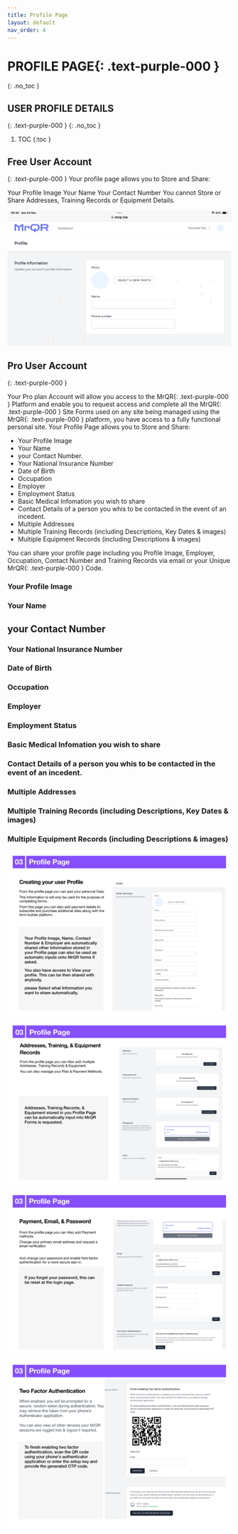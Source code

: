 ```yaml
---
title: Profile Page
layout: default
nav_order: 4
---
```

# **PROFILE PAGE**{: .text-purple-000 }
{: .no_toc }

## USER PROFILE DETAILS
{: .text-purple-000 }
{: .no_toc }

1. TOC
{:toc }

## Free User Account
{: .text-purple-000 }
Your profile page allows you to Store and Share:

Your Profile Image
Your Name
Your Contact Number
You cannot Store or Share Addresses, Training Records or Equipment Details.

![Profile](/assets/images/MrQR_Profile_Free.png "Free Account")

## Pro User Account
{: .text-purple-000 }

Your Pro plan Account will allow you access to the MrQR{: .text-purple-000 } Platform and enable you to request access and complete all the MrQR{: .text-purple-000 } Site Forms used on any site being managed using the MrQR{: .text-purple-000 } platform, you have access to a fully functional personal site. Your Profile Page allows you to Store and Share:

* Your Profile Image
* Your Name
* your Contact Number.
* Your National Insurance Number
* Date of Birth
* Occupation
* Employer
* Employment Status
* Basic Medical Infomation you wish to share
* Contact Details of a person you whis to be contacted in the event of an incedent.
* Multiple Addresses
* Multiple Training Records (including Descriptions, Key Dates & images)
* Multiple Equipment Records (including Descriptions & images)

You can share your profile page including you Profile Image, Employer, Occupation, Contact Number and Training Records via email or your Unique MrQR{: .text-purple-000 } Code.
### Your Profile Image

### Your Name

## your Contact Number

### Your National Insurance Number

### Date of Birth

### Occupation

### Employer

### Employment Status

### Basic Medical Infomation you wish to share

### Contact Details of a person you whis to be contacted in the event of an incedent.

### Multiple Addresses

### Multiple Training Records (including Descriptions, Key Dates & images)

### Multiple Equipment Records (including Descriptions & images)

![The Basics](/assets/images/MrQR%20-%20The%20Basics_Page_04.png "the basics")
![The Basics](/assets/images/MrQR%20-%20The%20Basics_Page_05.png "the basics")
![The Basics](/assets/images/MrQR%20-%20The%20Basics_Page_06.png "the basics")
![The Basics](/assets/images/MrQR%20-%20The%20Basics_Page_07.png "the basics")
